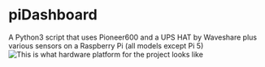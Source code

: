 # piDashboard
A Python3 script that uses Pioneer600 and a UPS HAT by Waveshare plus various sensors on a Raspberry Pi (all models except Pi 5)
![This is what hardware platform for the project looks like]([image_url](https://github.com/in-sympathy/piDashboard/blob/main/IMG_1056.jpeg?raw=true)https://github.com/in-sympathy/piDashboard/blob/main/IMG_1056.jpeg?raw=true)

